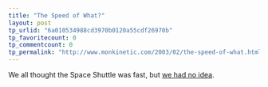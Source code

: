 ```yaml
---
title: "The Speed of What?"
layout: post
tp_urlid: "6a010534988cd3970b0120a55cdf26970b"
tp_favoritecount: 0
tp_commentcount: 0
tp_permalink: "http://www.monkinetic.com/2003/02/the-speed-of-what.html"
---
```

We all thought the Space Shuttle was fast, but <a href="http://esigler.2nw.net/blog/archives/000054.html#000054">we had no idea</a>.
